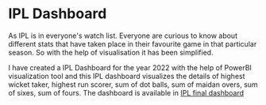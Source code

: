# IPL Dashboard
As IPL is in everyone's watch list. Everyone are curious to know about different stats that have taken place in their favourite game in that particular season. So with the help of visualisation it has been simplified. 

I have created a IPL Dashboard for the year 2022 with the help of PowerBI visualization tool and this IPL dashboard visualizes the details of highest wicket taker, highest run scorer, sum of dot balls, sum of maidan overs, sum of sixes, sum of fours. The dashboard is available in [IPL final dashboard](https://github.com/shridhar326/Power_BI_projects/blob/main/IPL%20Dashboard/IPL%20final%20dashboard.pbix)


